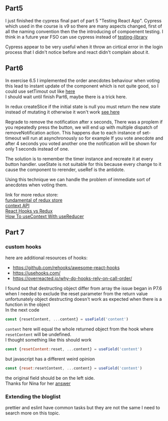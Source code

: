 
 
## Part5 
I just finished the cypress final part of part 5 "Testing React App".
Cypress which used in the course is v9 so there are many aspects changed, first of all the naming convention
then the the introducing of compoenent testing. 
I think in a future year FSO can use cypress instead of [testing-library](https://github.com/testing-library/react-testing-library)

Cypress appear to be very useful when it throw an cirtical error in the login process that I didn't notice before
and react didn't complain about it.

## Part6
In exercise 6.5 I implemented the order anecdotes behaviour when voting
this lead to instant update of the component which is not quite good, 
so I could use setTimout out like [here](https://www.pluralsight.com/guides/how-to-fire-periodic-actions-using-settimeout-and-dispatcher-in-redux)  
I should wait until finish Part6, maybe there is a trick here.


In redux createSlice if the initial state is null you must return the new state 
instead of mutating it otherwise it won't work
[see here](https://stackoverflow.com/questions/62966863/a-case-reducer-on-a-non-draftable-value-must-not-return-undefined)

Regrade to remove the notification after x seconds, There was a proplem 
if you repeatedly press the button, we will end up with
multiple dispatch of removeNotification action. 
This happens due to each instance of set-timeout will run at 
asynchronously so for example If you vote anecdote 
and after 4 seconds you voted another one the notification
will be shown for only 1 seconds instead of one.

The solution is to remember the timer instance and 
recreate it at every button handler. useState is not 
suitable for this because every change to it cause 
the component to rerender, useRef is the antidote.

Using this technique we can handle the problem of 
immediate sort of anecdotes when voting them.

link for more redux store:   
[fundamental of redux store](https://egghead.io/courses/fundamentals-of-redux-course-from-dan-abramov-bd5cc867)  
[context API](https://reactjs.org/docs/context.html)  
[React Hooks vs Redux](https://www.simplethread.com/cant-replace-redux-with-hooks/)  
[How To useContext With useReducer](https://hswolff.com/blog/how-to-usecontext-with-usereducer/)


## Part 7 

### custom hooks 
here are additional resources of hooks: 
- https://github.com/rehooks/awesome-react-hooks
- https://usehooks.com/
- https://overreacted.io/why-do-hooks-rely-on-call-order/

I found out that destructing object differ from array
the issue began in P7.6 when I needed to exclude 
the reset parameter from the return value
unfortunately object destructing doesn't work as
expected when there is a function in the object<br/>
In the next code 
```js
const {resetContent, ...content} = useField('content')
```
`content` here will equal the whole returned object 
from the hook where `resetContent` will be undefined.  
I thought something like this should work
```js
const {resetContent:reset, ...content} = useField('content')
```
but javascript has a different weird opinion
```js
const {reset:resetContent, ...content} = useField('content')
```
the original field should be on the left side.<br/>
Thanks for Nina for her [answer](https://stackoverflow.com/a/57065418)

### Extending the bloglist
prettier and eslint have common tasks but they are not the same
I need to search more on this topic.
